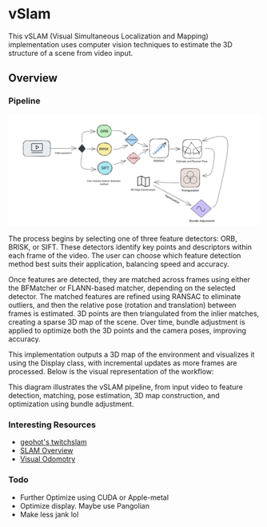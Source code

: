 # vSlam

This vSLAM (Visual Simultaneous Localization and Mapping) implementation uses computer vision techniques to estimate the 3D structure of a scene from video input. 

## Overview

### Pipeline

![Workflow](/Workflow.png)

The process begins by selecting one of three feature detectors: ORB, BRISK, or SIFT. These detectors identify key points and descriptors within each frame of the video. The user can choose which feature detection method best suits their application, balancing speed and accuracy.

Once features are detected, they are matched across frames using either the BFMatcher or FLANN-based matcher, depending on the selected detector. The matched features are refined using RANSAC to eliminate outliers, and then the relative pose (rotation and translation) between frames is estimated. 3D points are then triangulated from the inlier matches, creating a sparse 3D map of the scene. Over time, bundle adjustment is applied to optimize both the 3D points and the camera poses, improving accuracy.

This implementation outputs a 3D map of the environment and visualizes it using the Display class, with incremental updates as more frames are processed. Below is the visual representation of the workflow:

This diagram illustrates the vSLAM pipeline, from input video to feature detection, matching, pose estimation, 3D map construction, and optimization using bundle adjustment.

### Interesting Resources

- [geohot's twitchslam](https://github.com/geohot/twitchslam)
- [SLAM Overview](https://en.wikipedia.org/wiki/Simultaneous_localization_and_mapping)
- [Visual Odomotry](https://en.wikipedia.org/wiki/Visual_odometry)

### Todo

- Further Optimize using CUDA or Apple-metal
- Optimize display. Maybe use Pangolian
- Make less jank lol

